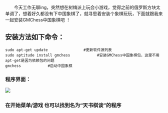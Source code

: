 　　今天工作无聊ing，突然想在树梅派上玩会小游戏，觉得之前的俄罗斯方块太单调了，想着好久都没有下中国象棋了，就寻思着安装个象棋玩玩，下面就跟我来一起安装GMChess中国象棋吧 ！

## 安装方法如下命令：　
```
sudo apt-get update                #更新软件源列表
sudo aptitude install gmchess            #安装GMChess中国象棋包，这里不用apt-get是因为依赖包的问题
gmchess            #启动中国象棋
```
### 程序界面：
<img src = 'https://img2020.cnblogs.com/blog/2034475/202006/2034475-20200623104229627-739933384.png'>
　　

### 在开始菜单/游戏 也可以找到名为“天书棋谈”的程序
